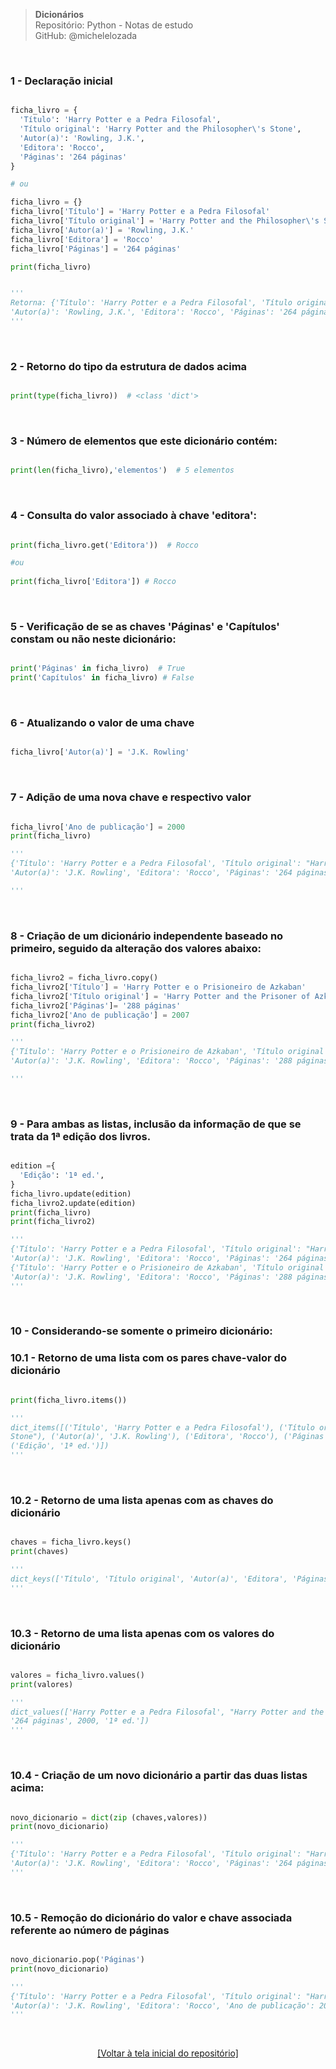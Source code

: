 > **Dicionários**  
> Repositório: Python - Notas de estudo     
> GitHub: @michelelozada
&nbsp;
     
&nbsp;  
### 1 - Declaração inicial
```py

ficha_livro = {
  'Título': 'Harry Potter e a Pedra Filosofal',
  'Título original': 'Harry Potter and the Philosopher\'s Stone',
  'Autor(a)': 'Rowling, J.K.',
  'Editora': 'Rocco',
  'Páginas': '264 páginas'
}

# ou

ficha_livro = {}
ficha_livro['Título'] = 'Harry Potter e a Pedra Filosofal'
ficha_livro['Título original'] = 'Harry Potter and the Philosopher\'s Stone'
ficha_livro['Autor(a)'] = 'Rowling, J.K.'
ficha_livro['Editora'] = 'Rocco'
ficha_livro['Páginas'] = '264 páginas'

print(ficha_livro)


'''
Retorna: {'Título': 'Harry Potter e a Pedra Filosofal', 'Título original': "Harry Potter and the Philosopher's Stone",
'Autor(a)': 'Rowling, J.K.', 'Editora': 'Rocco', 'Páginas': '264 páginas'}
'''
```

&nbsp;

### 2 - Retorno do tipo da estrutura de dados acima
```py

print(type(ficha_livro))  # <class 'dict'>
```

&nbsp;

### 3 - Número de elementos que este dicionário contém:
```py

print(len(ficha_livro),'elementos')  # 5 elementos
```

&nbsp;

### 4 - Consulta do valor associado à chave 'editora':
```py

print(ficha_livro.get('Editora'))  # Rocco

#ou
	
print(ficha_livro['Editora']) # Rocco
```

&nbsp;

### 5 - Verificação de se as chaves 'Páginas' e 'Capítulos' constam ou não neste dicionário:
```py

print('Páginas' in ficha_livro)  # True
print('Capítulos' in ficha_livro) # False
```

&nbsp;


### 6 - Atualizando o valor de uma chave
```py

ficha_livro['Autor(a)'] = 'J.K. Rowling'
```

&nbsp;

### 7 - Adição de uma nova chave e respectivo valor
```py

ficha_livro['Ano de publicação'] = 2000
print(ficha_livro)

'''
{'Título': 'Harry Potter e a Pedra Filosofal', 'Título original': "Harry Potter and the Philosopher's Stone",
'Autor(a)': 'J.K. Rowling', 'Editora': 'Rocco', 'Páginas': '264 páginas', 'Ano de publicação': 2000}

'''
```

&nbsp;

### 8 - Criação de um dicionário independente baseado no primeiro, seguido da alteração dos valores abaixo:
```py

ficha_livro2 = ficha_livro.copy()
ficha_livro2['Título'] = 'Harry Potter e o Prisioneiro de Azkaban'
ficha_livro2['Título original'] = 'Harry Potter and the Prisoner of Azkaban'
ficha_livro2['Páginas']= '288 páginas'
ficha_livro2['Ano de publicação'] = 2007
print(ficha_livro2)

'''
{'Título': 'Harry Potter e o Prisioneiro de Azkaban', 'Título original': 'Harry Potter and the Prisoner of Azkaban',
'Autor(a)': 'J.K. Rowling', 'Editora': 'Rocco', 'Páginas': '288 páginas', 'Ano de publicação': 2007}

'''
```

&nbsp;

### 9 - Para ambas as listas, inclusão da informação de que se trata da 1ª edição dos livros.
```py

edition ={
  'Edição': '1ª ed.',
}
ficha_livro.update(edition)
ficha_livro2.update(edition)
print(ficha_livro)
print(ficha_livro2)

'''
{'Título': 'Harry Potter e a Pedra Filosofal', 'Título original': "Harry Potter and the Philosopher's Stone",
'Autor(a)': 'J.K. Rowling', 'Editora': 'Rocco', 'Páginas': '264 páginas', 'Ano de publicação': 2000, 'Edição': '1ª ed.'}
{'Título': 'Harry Potter e o Prisioneiro de Azkaban', 'Título original': 'Harry Potter and the Prisoner of Azkaban',
'Autor(a)': 'J.K. Rowling', 'Editora': 'Rocco', 'Páginas': '288 páginas', 'Ano de publicação': 2007, 'Edição': '1ª ed.'}
'''
```

&nbsp;

### 10 - Considerando-se somente o primeiro dicionário:

### 10.1 - Retorno de uma lista com os pares chave-valor do dicionário
```py

print(ficha_livro.items())

'''
dict_items([('Título', 'Harry Potter e a Pedra Filosofal'), ('Título original', "Harry Potter and the Philosopher's
Stone"), ('Autor(a)', 'J.K. Rowling'), ('Editora', 'Rocco'), ('Páginas', '264 páginas'), ('Ano de publicação', 2000),
('Edição', '1ª ed.')])
'''
```

&nbsp;

### 10.2 - Retorno de uma lista apenas com as chaves do dicionário
```py

chaves = ficha_livro.keys()
print(chaves)

'''
dict_keys(['Título', 'Título original', 'Autor(a)', 'Editora', 'Páginas', 'Ano de publicação', 'Edição'])
'''
```

&nbsp;

### 10.3 - Retorno de uma lista apenas com os valores do dicionário
```py

valores = ficha_livro.values()
print(valores)

'''
dict_values(['Harry Potter e a Pedra Filosofal', "Harry Potter and the Philosopher's Stone", 'J.K. Rowling', 'Rocco',
'264 páginas', 2000, '1ª ed.'])
'''
```

&nbsp;

### 10.4 - Criação de um novo dicionário a partir das duas listas acima:
```py

novo_dicionario = dict(zip (chaves,valores))
print(novo_dicionario)

'''
{'Título': 'Harry Potter e a Pedra Filosofal', 'Título original': "Harry Potter and the Philosopher's Stone",
'Autor(a)': 'J.K. Rowling', 'Editora': 'Rocco', 'Páginas': '264 páginas', 'Ano de publicação': 2000, 'Edição': '1ª ed.'}
'''
```

&nbsp;

### 10.5 - Remoção do dicionário do valor e chave associada referente ao número de páginas
```py

novo_dicionario.pop('Páginas')
print(novo_dicionario)

'''
{'Título': 'Harry Potter e a Pedra Filosofal', 'Título original': "Harry Potter and the Philosopher's Stone",
'Autor(a)': 'J.K. Rowling', 'Editora': 'Rocco', 'Ano de publicação': 2000, 'Edição': '1ª ed.'}
'''
```

&nbsp;

<div align="center">
<a href="https://github.com/michelelozada/Python-Study-Notes">[Voltar à tela inicial do repositório]</a>
</div>